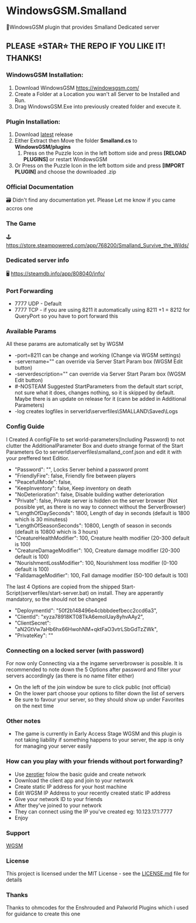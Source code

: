 # WindowsGSM.Smalland
🧩WindowsGSM plugin that provides Smalland Dedicated server

## PLEASE ⭐STAR⭐ THE REPO IF YOU LIKE IT! THANKS!

### WindowsGSM Installation: 
1. Download  WindowsGSM https://windowsgsm.com/ 
2. Create a Folder at a Location you wan't all Server to be Installed and Run.
4. Drag WindowsGSM.Exe into previously created folder and execute it.

### Plugin Installation:
1. Download [latest](https://https://github.com/Raziel7893/WindowsGSM.Smalland/releases/latest) release
2. Either Extract then Move the folder **Smalland.cs** to **WindowsGSM/plugins** 
    1. Press on the Puzzle Icon in the left bottom side and press **[RELOAD PLUGINS]** or restart WindowsGSM
3. Or Press on the Puzzle Icon in the left bottom side and press **[IMPORT PLUGIN]** and choose the downloaded .zip


### Official Documentation
🗃️ Didn't find any documentation yet. Please Let me know if you came accros one

### The Game
🕹️ https://store.steampowered.com/app/768200/Smalland_Survive_the_Wilds/

### Dedicated server info
🖥️ https://steamdb.info/app/808040/info/

### Port Forwarding
- 7777 UDP - Default
- 7777 TCP - if you are using 8211 it automatically using 8211 +1 = 8212 for QueryPort so you have to port forward this

### Available Params
All these params are automatically set by WGSM
- -port=8211                    can be change and working (Change via WGSM settings)
- -servername=""                can override via Server Start Param box (WGSM Edit button)
- -serverdescription=""         can override via Server Start Param box (WGSM Edit button)
- #-NOSTEAM                      Suggested StartParameters from the default start script, not sure what it does, changes nothing, so it is skipped by default. Maybe there is an update on release for it (cann be added in Additional Parameters)
- -log                          creates logfiles in serverId\serverfiles\SMALLAND\Saved\Logs

### Config Guide
I Created A configFile to set world-parameters(Including Password) to not clutter the AdditionalParameter Box and dueto strange format of the Start Parameters
Go to serverId\serverfiles\smalland_conf.json and edit it with your preffered text Editior. 
- "Password": "",                       Locks Server behind a password promt
- "FriendlyFire": false,                Friendly fire between players
- "PeacefullMode": false,               
- "KeepInventory": false,               Keep inventory on death
- "NoDeterioration": false,             Disable building wather deterioration
- "Private": false,                     Private server is hidden on the server browser (Not possible yet, as there is no way to connect without the ServerBrowser)
- "LengthOfDaySeconds": 1800,           Length of day in seconds (default is 1800 which is 30 minutess)
- "LengthOfSeasonSeconds": 10800,       Length of season in seconds (default is 10800 which is 3 hours)
- "CreatureHealthModifier": 100,        Creature health modifier (20-300 default is 100)
- "CreatureDamageModifier": 100,        Creature damage modifier (20-300 default is 100)
- "NourishmentLossModifier": 100,       Nourishment loss modifier (0-100 default is 100)
- "FalldamageModifier": 100,            Fall damage modifier (50-100 default is 100)

The last 4 Options are copied from the shipped Start-Script(serverfiles/start-server.bat) on install. They are apperantly mandatory, so the should not be changed
- "DeploymentId": "50f2b148496e4cbbbdeefbecc2ccd6a3",
- "ClientId": "xyza78918KT08TkA6emolUay8yhvAAy2",
- "ClientSecret": "aN2GtVw7aHb6hx66HwohNM+qktFaO3vtrLSbGdTzZWk",
- "PrivateKey": ""

### Connecting on a locked server (with password)
For now only Connecting via a the ingame serverbrowser is possible. It is recommended to note down the 5 Options after password and filter your servers accordingly (as there is no name filter either)
- On the left of the join window be sure to click public (not official)
- On the lower part choose your options to filter down the list of servers
- Be sure to favour your server, so they should show up under Favorites on the next time

### Other notes
- The game is currently in Early Access Stage WGSM and this plugin is not taking liability if something happens to your server, the app is only for managing your server easily

### How can you play with your friends without port forwarding?
- Use [zerotier](https://www.zerotier.com/) folow the basic guide and create network
- Download the client app and join to your network
- Create static IP address for your host machine
- Edit WGSM IP Address to your recently created static IP address
- Give your network ID to your friends
- After they've joined to your network
- They can connect using the IP you've created eg: 10.123.17.1:7777
- Enjoy

### Support
[WGSM](https://discord.com/channels/590590698907107340/645730252672335893)

### License
This project is licensed under the MIT License - see the <a href="https://github.com/ohmcodes/WindowsGSM.Palworld/blob/main/LICENSE">LICENSE.md</a> file for details

### Thanks
Thanks to ohmcodes for the Enshrouded and Palworld Plugins which i used for guidance to create this one
